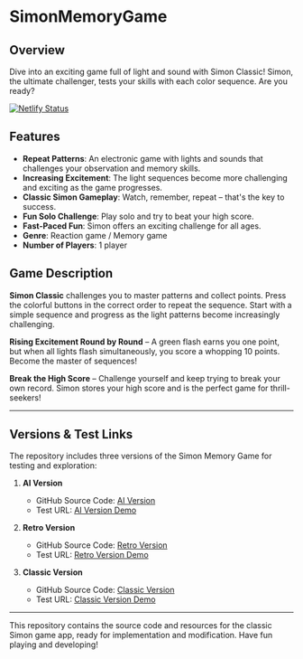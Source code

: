 # SimonMemoryGame

## Overview

Dive into an exciting game full of light and sound with Simon Classic! Simon, the ultimate challenger, tests your skills with each color sequence. Are you ready?

[![Netlify Status](https://api.netlify.com/api/v1/badges/50b1cd17-653a-44fa-b07b-12bf9cdd8b1d/deploy-status)](https://app.netlify.com/sites/daddiotime-simonmemorygame/deploys)

## Features

- **Repeat Patterns**: An electronic game with lights and sounds that challenges your observation and memory skills.
- **Increasing Excitement**: The light sequences become more challenging and exciting as the game progresses.
- **Classic Simon Gameplay**: Watch, remember, repeat – that's the key to success.
- **Fun Solo Challenge**: Play solo and try to beat your high score.
- **Fast-Paced Fun**: Simon offers an exciting challenge for all ages.
- **Genre**: Reaction game / Memory game
- **Number of Players**: 1 player

## Game Description

**Simon Classic** challenges you to master patterns and collect points. Press the colorful buttons in the correct order to repeat the sequence. Start with a simple sequence and progress as the light patterns become increasingly challenging.

**Rising Excitement Round by Round** – A green flash earns you one point, but when all lights flash simultaneously, you score a whopping 10 points. Become the master of sequences!

**Break the High Score** – Challenge yourself and keep trying to break your own record. Simon stores your high score and is the perfect game for thrill-seekers!

---

## Versions & Test Links

The repository includes three versions of the Simon Memory Game for testing and exploration:

1. **AI Version**  
   - GitHub Source Code: [AI Version](https://github.com/DaddioTime/SimonMemoryGame/tree/main/version-ai)  
   - Test URL: [AI Version Demo](https://daddiotime-simonmemorygame.netlify.app/version-ai/index.html)  

2. **Retro Version**  
   - GitHub Source Code: [Retro Version](https://github.com/DaddioTime/SimonMemoryGame/tree/main/version-retro)  
   - Test URL: [Retro Version Demo](https://daddiotime-simonmemorygame.netlify.app/version-retro/index.html)  

3. **Classic Version**  
   - GitHub Source Code: [Classic Version](https://github.com/DaddioTime/SimonMemoryGame/tree/main/version-classic)  
   - Test URL: [Classic Version Demo](https://daddiotime-simonmemorygame.netlify.app/version-classic/index.html)  

---

This repository contains the source code and resources for the classic Simon game app, ready for implementation and modification. Have fun playing and developing!